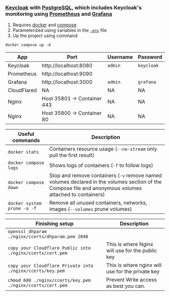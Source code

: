 ### [Keycloak](https://github.com/keycloak/keycloak) with [PostgreSQL](https://www.postgresql.org), which includes Keycloak's monitoring using [Prometheus](https://github.com/prometheus/prometheus) and [Grafana](https://github.com/grafana/grafana)

1. Requires [docker](https://docs.docker.com/get-docker/) and [compose](https://docs.docker.com/compose/install/)
2. Parameterized using variables in the [`.env`](.env) file
3. Up the project using command:
```
docker compose up -d
```

| App | Port | Username | Password
|-|-|-|-
| Keycloak | http://localhost:8080 | `admin` | `keycloak`
| Prometheus | http://localhost:9090 | |
| Grafana | http://localhost:3000 | `admin` | `grafana`
| CloudFlared | NA | NA | NA 
| Nginx | Host  35801 -> Container 443 | NA | NA
| Nginx | Host 35800 -> Container 80 | NA | NA 




| Useful commands | Description
|-|-
| `docker stats` | Containers resource usage (`--no-stream` only pull the first result)
| `docker compose logs` | Shows logs of containers (`-f` to follow logs)
| `docker compose down` | Stop and remove containers (`-v` remove named volumes declared in the volumes section of the Compose file and anonymous volumes attached to containers)
| `docker system prune -a -f` | Remove all unused containers, networks, images (`--volumes` prune volumes)

| Finishing setup | Description 
| - | -
| `openssl dhparam ./nginx/ccerts/dhparam.pem 2048` |
| `copy your Cloudflare Public into ./nginx/ccerts/cert.pem` | This is where Nginx will use for the public key
| `copy your Cloudflare Private into ./nginx/ccerts/key.pem` | This is where nginx will use for the private key
| `chmod 600 ./nginx/ccerts/key.pem ./nginx/ccerts/cert.pem` | Prevent Write access as best you can. 

